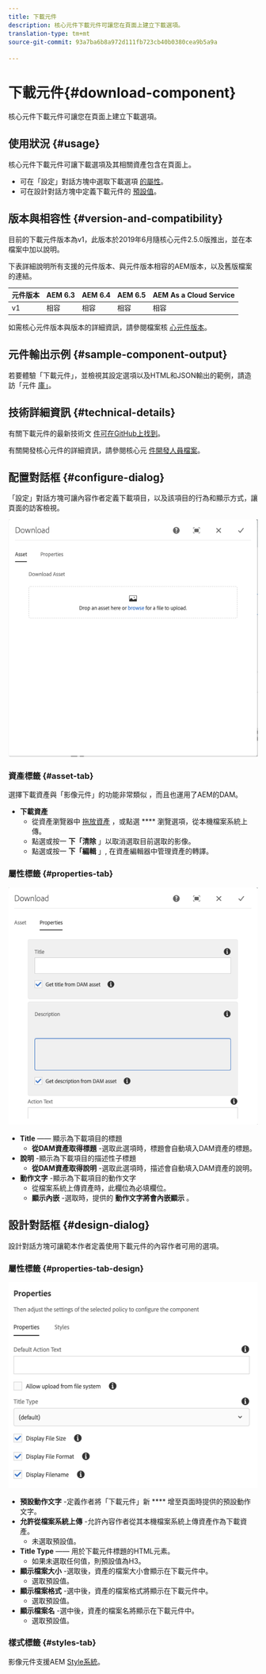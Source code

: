 ```yaml
---
title: 下載元件
description: 核心元件下載元件可讓您在頁面上建立下載選項。
translation-type: tm+mt
source-git-commit: 93a7ba6b8a972d111fb723cb40b0380cea9b5a9a

---
```



# 下載元件{#download-component}

核心元件下載元件可讓您在頁面上建立下載選項。

## 使用狀況 {#usage}

核心元件下載元件可讓下載選項及其相關資產包含在頁面上。

* 可在「設定」對話方塊中選取下載選項 [的屬性](#configure-dialog)。
* 可在設計對話方塊中定義下載元件的 [預設值](#design-dialog)。

## 版本與相容性 {#version-and-compatibility}

目前的下載元件版本為v1，此版本於2019年6月隨核心元件2.5.0版推出，並在本檔案中加以說明。

下表詳細說明所有支援的元件版本、與元件版本相容的AEM版本，以及舊版檔案的連結。

| 元件版本 | AEM 6.3 | AEM 6.4 | AEM 6.5 | AEM As a Cloud Service |
|--- |--- |--- |---|---|
| v1 | 相容 | 相容 | 相容 | 相容 |

如需核心元件版本與版本的詳細資訊，請參閱檔案核 [心元件版本](/help/versions.md)。

## 元件輸出示例 {#sample-component-output}

若要體驗「下載元件」，並檢視其設定選項以及HTML和JSON輸出的範例，請造訪「元件 [庫」](https://adobe.com/go/aem_cmp_library_download)。

## 技術詳細資訊 {#technical-details}

有關下載元件的最新技術文 [件可在GitHub上找到](https://adobe.com/go/aem_cmp_tech_download_v1)。

有關開發核心元件的詳細資訊，請參閱核心元 [件開發人員檔案](/help/developing/overview.md)。

## 配置對話框 {#configure-dialog}

「設定」對話方塊可讓內容作者定義下載項目，以及該項目的行為和顯示方式，讓頁面的訪客檢視。

![](/help/assets/screen-shot-2019-06-17-09.49.14.png)

### 資產標籤 {#asset-tab}

選擇下載資產與「影像元件」的功能非常類似 [](image.md) ，而且也運用了AEM的DAM。

* **下載資產**
   * 從資產瀏覽器中 [拖放資產](https://docs.adobe.com/content/help/en/experience-manager-cloud-service/sites/authoring/fundamentals/environment-tools.html) ，或點選 **** 瀏覽選項，從本機檔案系統上傳。
   * 點選或按一 **下「清除** 」以取消選取目前選取的影像。
   * 點選或按一 **下「編輯** 」, [](https://docs.adobe.com/content/help/en/experience-manager-cloud-service/assets/manage/manage-digital-assets.html) 在資產編輯器中管理資產的轉譯。

### 屬性標籤 {#properties-tab}

![](/help/assets/screen-shot-2019-06-17-09.49.51.png)

* **Title** —— 顯示為下載項目的標題
   * **從DAM資產取得標題** -選取此選項時，標題會自動填入DAM資產的標題。
* **說明** -顯示為下載項目的描述性子標題
   * **從DAM資產取得說明** -選取此選項時，描述會自動填入DAM資產的說明。
* **動作文字** -顯示為下載項目的動作文字
   * 從檔案系統上傳資產時，此欄位為必填欄位。
   * **顯示內嵌** -選取時，提供的 **動作文字將會內嵌顯示** 。

## 設計對話框 {#design-dialog}

設計對話方塊可讓範本作者定義使用下載元件的內容作者可用的選項。

### 屬性標籤 {#properties-tab-design}

![](/help/assets/screen-shot-2019-06-17-10.04.31.png)

* **預設動作文字** -定義作者將「下載元件」新 **** 增至頁面時提供的預設動作文字。
* **允許從檔案系統上傳** -允許內容作者從其本機檔案系統上傳資產作為下載資產。
   * 未選取預設值。
* **Title Type** —— 用於下載元件標題的HTML元素。
   * 如果未選取任何值，則預設值為H3。
* **顯示檔案大小** -選取後，資產的檔案大小會顯示在下載元件中。
   * 選取預設值。
* **顯示檔案格式** -選中後，資產的檔案格式將顯示在下載元件中。
   * 選取預設值。
* **顯示檔案名** -選中後，資產的檔案名將顯示在下載元件中。
   * 選取預設值。

### 樣式標籤 {#styles-tab}

影像元件支援AEM [Style系統](/help/get-started/authoring.md#component-styling)。
